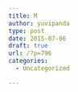 ```yaml
---
title: M
author: yuvipanda
type: post
date: 2015-07-06
draft: true
url: /?p=796
categories:
  - Uncategorized

---
```

